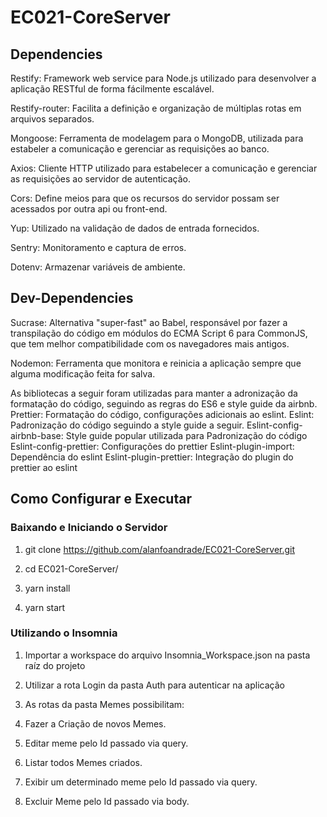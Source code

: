 # EC021-CoreServer

## Dependencies

Restify: Framework web service para Node.js utilizado para desenvolver a aplicação RESTful de forma fácilmente escalável.

Restify-router: Facilita a definição e organização de múltiplas rotas em arquivos separados.

Mongoose: Ferramenta de modelagem para o MongoDB, utilizada para estabeler a comunicação e gerenciar as requisições ao banco.

Axios: Cliente HTTP utilizado para estabelecer a comunicação e gerenciar as requisições ao servidor de autenticação.

Cors: Define meios para que os recursos do servidor possam ser acessados por outra api ou front-end.

Yup: Utilizado na validação de dados de entrada fornecidos.

Sentry: Monitoramento e captura de erros.

Dotenv: Armazenar variáveis de ambiente.


## Dev-Dependencies

Sucrase: Alternativa "super-fast" ao Babel, responsável por fazer a transpilação do código em módulos do ECMA Script 6 para CommonJS, que tem melhor compatibilidade com os navegadores mais antigos.

Nodemon: Ferramenta que monitora e reinicia a aplicação sempre que alguma modificação feita for salva.

As bibliotecas a seguir foram utilizadas para manter a adronização da formatação do código, seguindo as regras do ES6 e style guide da airbnb.
Prettier: Formatação do código, configurações adicionais ao eslint.
Eslint: Padronização do código seguindo a style guide a seguir.
Eslint-config-airbnb-base: Style guide popular utilizada para Padronização do código
Eslint-config-prettier: Configurações do prettier
Eslint-plugin-import: Dependência do eslint
Eslint-plugin-prettier: Integração do plugin do prettier ao eslint

## Como Configurar e Executar

### Baixando e Iniciando o Servidor
1. git clone https://github.com/alanfoandrade/EC021-CoreServer.git

1. cd EC021-CoreServer/

1. yarn install

1. yarn start

### Utilizando o Insomnia

1. Importar a workspace do arquivo Insomnia_Workspace.json na pasta raíz do projeto

1. Utilizar a rota Login da pasta Auth para autenticar na aplicação

1. As rotas da pasta Memes possibilitam:
  1. Fazer a Criação de novos Memes.
  1. Editar meme pelo Id passado via query.
  1. Listar todos Memes criados.
  1. Exibir um determinado meme pelo Id passado via query.
  1. Excluir Meme pelo Id passado via body.

